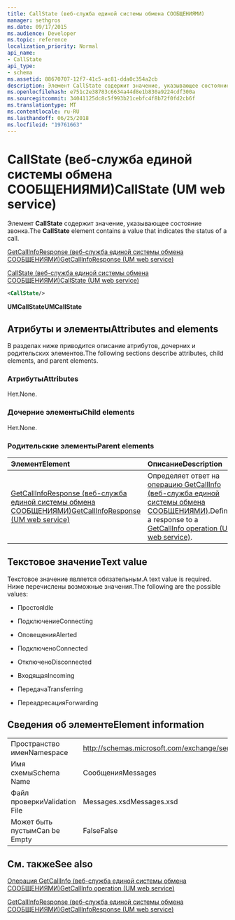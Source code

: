 ```yaml
---
title: CallState (веб-служба единой системы обмена СООБЩЕНИЯМИ)
manager: sethgros
ms.date: 09/17/2015
ms.audience: Developer
ms.topic: reference
localization_priority: Normal
api_name:
- CallState
api_type:
- schema
ms.assetid: 88670707-12f7-41c5-ac81-dda0c354a2cb
description: Элемент CallState содержит значение, указывающее состояние звонка.
ms.openlocfilehash: e751c2e38783c6634a44d8e1b830a9224cdf300a
ms.sourcegitcommit: 34041125dc8c5f993b21cebfc4f8b72f0fd2cb6f
ms.translationtype: MT
ms.contentlocale: ru-RU
ms.lasthandoff: 06/25/2018
ms.locfileid: "19761663"
---
```

# <a name="callstate-um-web-service"></a><span data-ttu-id="16712-103">CallState (веб-служба единой системы обмена СООБЩЕНИЯМИ)</span><span class="sxs-lookup"><span data-stu-id="16712-103">CallState (UM web service)</span></span>

<span data-ttu-id="16712-104">Элемент **CallState** содержит значение, указывающее состояние звонка.</span><span class="sxs-lookup"><span data-stu-id="16712-104">The **CallState** element contains a value that indicates the status of a call.</span></span> 
  
[<span data-ttu-id="16712-105">GetCallInfoResponse (веб-служба единой системы обмена СООБЩЕНИЯМИ)</span><span class="sxs-lookup"><span data-stu-id="16712-105">GetCallInfoResponse (UM web service)</span></span>](getcallinforesponse-um-web-service.md)
  
[<span data-ttu-id="16712-106">CallState (веб-служба единой системы обмена СООБЩЕНИЯМИ)</span><span class="sxs-lookup"><span data-stu-id="16712-106">CallState (UM web service)</span></span>](callstate-um-web-service.md)
  
```xml
<CallState/>
```

 <span data-ttu-id="16712-107">**UMCallState**</span><span class="sxs-lookup"><span data-stu-id="16712-107">**UMCallState**</span></span>
## <a name="attributes-and-elements"></a><span data-ttu-id="16712-108">Атрибуты и элементы</span><span class="sxs-lookup"><span data-stu-id="16712-108">Attributes and elements</span></span>

<span data-ttu-id="16712-109">В разделах ниже приводится описание атрибутов, дочерних и родительских элементов.</span><span class="sxs-lookup"><span data-stu-id="16712-109">The following sections describe attributes, child elements, and parent elements.</span></span>
  
### <a name="attributes"></a><span data-ttu-id="16712-110">Атрибуты</span><span class="sxs-lookup"><span data-stu-id="16712-110">Attributes</span></span>

<span data-ttu-id="16712-111">Нет.</span><span class="sxs-lookup"><span data-stu-id="16712-111">None.</span></span>
  
### <a name="child-elements"></a><span data-ttu-id="16712-112">Дочерние элементы</span><span class="sxs-lookup"><span data-stu-id="16712-112">Child elements</span></span>

<span data-ttu-id="16712-113">Нет.</span><span class="sxs-lookup"><span data-stu-id="16712-113">None.</span></span>
  
### <a name="parent-elements"></a><span data-ttu-id="16712-114">Родительские элементы</span><span class="sxs-lookup"><span data-stu-id="16712-114">Parent elements</span></span>

|<span data-ttu-id="16712-115">**Элемент**</span><span class="sxs-lookup"><span data-stu-id="16712-115">**Element**</span></span>|<span data-ttu-id="16712-116">**Описание**</span><span class="sxs-lookup"><span data-stu-id="16712-116">**Description**</span></span>|
|:-----|:-----|
|[<span data-ttu-id="16712-117">GetCallInfoResponse (веб-служба единой системы обмена СООБЩЕНИЯМИ)</span><span class="sxs-lookup"><span data-stu-id="16712-117">GetCallInfoResponse (UM web service)</span></span>](getcallinforesponse-um-web-service.md) <br/> |<span data-ttu-id="16712-118">Определяет ответ на [операцию GetCallInfo (веб-служба единой системы обмена СООБЩЕНИЯМИ)](getcallinfo-operation-um-web-service.md).</span><span class="sxs-lookup"><span data-stu-id="16712-118">Defines a response to a [GetCallInfo operation (UM web service)](getcallinfo-operation-um-web-service.md).</span></span>  <br/> |
   
## <a name="text-value"></a><span data-ttu-id="16712-119">Текстовое значение</span><span class="sxs-lookup"><span data-stu-id="16712-119">Text value</span></span>

<span data-ttu-id="16712-120">Текстовое значение является обязательным.</span><span class="sxs-lookup"><span data-stu-id="16712-120">A text value is required.</span></span> <span data-ttu-id="16712-121">Ниже перечислены возможные значения.</span><span class="sxs-lookup"><span data-stu-id="16712-121">The following are the possible values:</span></span>
  
- <span data-ttu-id="16712-122">Простоя</span><span class="sxs-lookup"><span data-stu-id="16712-122">Idle</span></span>
    
- <span data-ttu-id="16712-123">Подключение</span><span class="sxs-lookup"><span data-stu-id="16712-123">Connecting</span></span>
    
- <span data-ttu-id="16712-124">Оповещения</span><span class="sxs-lookup"><span data-stu-id="16712-124">Alerted</span></span>
    
- <span data-ttu-id="16712-125">Подключено</span><span class="sxs-lookup"><span data-stu-id="16712-125">Connected</span></span>
    
- <span data-ttu-id="16712-126">Отключено</span><span class="sxs-lookup"><span data-stu-id="16712-126">Disconnected</span></span>
    
- <span data-ttu-id="16712-127">Входящая</span><span class="sxs-lookup"><span data-stu-id="16712-127">Incoming</span></span>
    
- <span data-ttu-id="16712-128">Передача</span><span class="sxs-lookup"><span data-stu-id="16712-128">Transferring</span></span>
    
- <span data-ttu-id="16712-129">Переадресация</span><span class="sxs-lookup"><span data-stu-id="16712-129">Forwarding</span></span>
    
## <a name="element-information"></a><span data-ttu-id="16712-130">Сведения об элементе</span><span class="sxs-lookup"><span data-stu-id="16712-130">Element information</span></span>

|||
|:-----|:-----|
|<span data-ttu-id="16712-131">Пространство имен</span><span class="sxs-lookup"><span data-stu-id="16712-131">Namespace</span></span>  <br/> |http://schemas.microsoft.com/exchange/services/2006/message  <br/> |
|<span data-ttu-id="16712-132">Имя схемы</span><span class="sxs-lookup"><span data-stu-id="16712-132">Schema Name</span></span>  <br/> |<span data-ttu-id="16712-133">Сообщения</span><span class="sxs-lookup"><span data-stu-id="16712-133">Messages</span></span>  <br/> |
|<span data-ttu-id="16712-134">Файл проверки</span><span class="sxs-lookup"><span data-stu-id="16712-134">Validation File</span></span>  <br/> |<span data-ttu-id="16712-135">Messages.xsd</span><span class="sxs-lookup"><span data-stu-id="16712-135">Messages.xsd</span></span>  <br/> |
|<span data-ttu-id="16712-136">Может быть пустым</span><span class="sxs-lookup"><span data-stu-id="16712-136">Can be Empty</span></span>  <br/> |<span data-ttu-id="16712-137">False</span><span class="sxs-lookup"><span data-stu-id="16712-137">False</span></span>  <br/> |
   
## <a name="see-also"></a><span data-ttu-id="16712-138">См. также</span><span class="sxs-lookup"><span data-stu-id="16712-138">See also</span></span>



[<span data-ttu-id="16712-139">Операция GetCallInfo (веб-служба единой системы обмена СООБЩЕНИЯМИ)</span><span class="sxs-lookup"><span data-stu-id="16712-139">GetCallInfo operation (UM web service)</span></span>](getcallinfo-operation-um-web-service.md)
  
[<span data-ttu-id="16712-140">GetCallInfoResponse (веб-служба единой системы обмена СООБЩЕНИЯМИ)</span><span class="sxs-lookup"><span data-stu-id="16712-140">GetCallInfoResponse (UM web service)</span></span>](getcallinforesponse-um-web-service.md)

